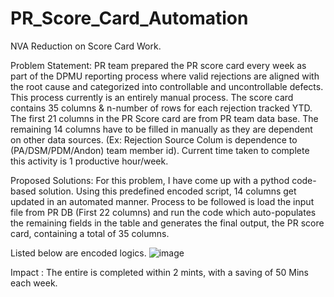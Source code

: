 # PR_Score_Card_Automation
NVA Reduction on Score Card Work.

Problem Statement: PR team prepared the PR score card every week as part of the DPMU reporting process where valid rejections are aligned with the root cause and categorized into controllable and uncontrollable defects.  This process currently is an entirely manual process. The score card contains 35 columns & n-number of rows for each rejection tracked YTD. The first 21 columns in the PR Score card are from PR team data base. The remaining 14 columns have to be filled in manually as they are dependent on other data sources. 
(Ex: Rejection Source Colum is dependence to (PA/DSM/PDM/Andon) team member id). Current time taken to complete this activity is 1 productive hour/week.    

Proposed Solutions: For this problem, I have come up with a pythod code-based solution. Using this predefined encoded script, 14 columns get updated in an automated manner. Process to be followed is load the input file from PR DB (First 22 columns) and run the code which auto-populates the remaining fields in the table and generates the final output, the PR score card, containing a total of 35 columns. 

Listed below are encoded logics.
![image](https://github.com/skathir1994/PR_Score_Card_Automation/assets/66460217/8d46d3c1-e6d7-40f0-9765-65f204e621b0)


Impact : The entire is completed within  2 mints, with a saving of 50 Mins each week.  
